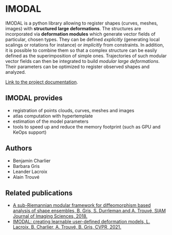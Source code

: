 # IMODAL

IMODAL is a python library allowing to register shapes (curves, meshes, images) with **structured large deformations**. The structures are incorporated via **deformation modules** which generate vector fields of particular, chosen types. They can be defined *explicitly* (generating local scalings or rotations for instance) or *implicitly* from constraints. In addition, it is possible to combine them so that a complex structure can be easily defined as the superimposition of simple ones. Trajectories of such modular vector fields can then be integrated to build *modular large deformations*. Their parameters can be optimized to register observed shapes and analyzed.

[Link to the project documentation](https://kernel-operations.io/im/).


## IMODAL provides

* registration of points clouds, curves, meshes and images
* atlas computation with hypertemplate
* estimation of the model parameters
* tools to speed up and reduce the memory footprint (such as GPU and KeOps support)

## Authors

* Benjamin Charlier
* Barbara Gris
* Leander Lacroix
* Alain Trouvé

## Related publications

* [A sub-Riemannian modular framework for diffeomorphism based analysis of shape ensembles, B. Gris, S. Durrleman and A. Trouvé, SIAM Journal of Imaging Sciences, 2018.](https://hal.archives-ouvertes.fr/hal-01321142v2)
* [IMODAL: creating learnable user-defined deformation models, L. Lacroix, B. Charlier, A. Trouvé, B. Gris, CVPR, 2021.](https://hal.archives-ouvertes.fr/hal-03251752)


